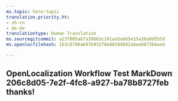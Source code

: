 ```yaml
---
ms.topic: hero-topic
translation.priority.ht:
- zh-cn
- de-de
translationtype: Human Translation
ms.sourcegitcommit: a23f005ab7a39663c241aa5abb5e15a36a0d555d
ms.openlocfilehash: 163c6796a697b932f8e88394092a6ee6873b6aeb

---
```

## OpenLocalization Workflow Test MarkDown 206c8d05-7e2f-4fc8-a927-ba78b8727feb thanks!



<!--HONumber=Sep16_HO1-->


